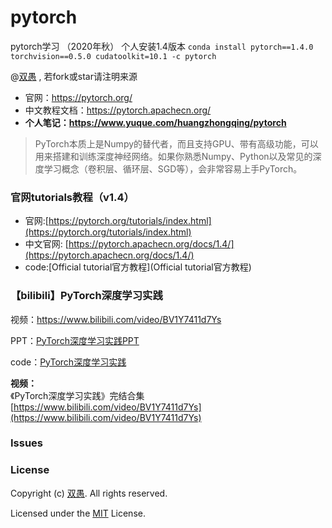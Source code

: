 # pytorch

pytorch学习 （2020年秋）
个人安装1.4版本
`conda install pytorch==1.4.0 torchvision==0.5.0 cudatoolkit=10.1 -c pytorch`

@[双愚](https://github.com/HuangCongQing/pytorch) , 若fork或star请注明来源

* 官网：https://pytorch.org/
* 中文教程文档：https://pytorch.apachecn.org/
* **个人笔记：https://www.yuque.com/huangzhongqing/pytorch**

> PyTorch本质上是Numpy的替代者，而且支持GPU、带有高级功能，可以用来搭建和训练深度神经网络。如果你熟悉Numpy、Python以及常见的深度学习概念（卷积层、循环层、SGD等），会非常容易上手PyTorch。

### 官网tutorials教程（v1.4）

* 官网:[https://pytorch.org/tutorials/index.html](https://pytorch.org/tutorials/index.html)
* 中文官网: [https://pytorch.apachecn.org/docs/1.4/](https://pytorch.apachecn.org/docs/1.4/)
* code:[Official tutorial官方教程](Official tutorial官方教程)

### 【bilibili】PyTorch深度学习实践

视频：https://www.bilibili.com/video/BV1Y7411d7Ys

PPT：[PyTorch深度学习实践PPT](PyTorch深度学习实践PPT)

code：[PyTorch深度学习实践](PyTorch深度学习实践)

**视频：**<br />《PyTorch深度学习实践》完结合集<br />[https://www.bilibili.com/video/BV1Y7411d7Ys](https://www.bilibili.com/video/BV1Y7411d7Ys)

### Issues

### License

Copyright (c) [双愚](https://github.com/HuangCongQing/pytorch). All rights reserved.

Licensed under the [MIT](./LICENSE) License.
